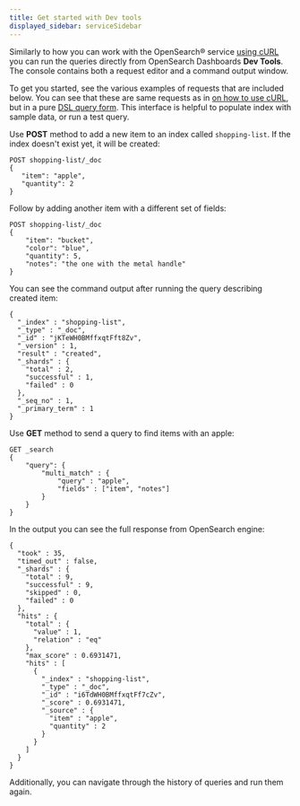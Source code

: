 ```yaml
---
title: Get started with Dev tools
displayed_sidebar: serviceSidebar
---
```


Similarly to how you can work with the OpenSearch® service [using cURL](/docs/products/opensearch/howto/opensearch-with-curl) you can run the queries directly from OpenSearch Dashboards **Dev Tools**. The console contains both a request editor and a command output window.

To get you started, see the various examples of requests that are
included below. You can see that these are same requests as in [on how to use cURL](/docs/products/opensearch/howto/opensearch-with-curl), but in a pure [DSL query
form](https://opensearch.org/docs/latest/opensearch/query-dsl/index/).
This interface is helpful to populate index with
sample data, or run a test query.

Use **POST** method to add a new item to an index called
`shopping-list`. If the index doesn't exist yet, it will be created:

```
POST shopping-list/_doc
{
   "item": "apple",
   "quantity": 2
}
```

Follow by adding another item with a different set of fields:

```
POST shopping-list/_doc
{
    "item": "bucket",
    "color": "blue",
    "quantity": 5,
    "notes": "the one with the metal handle"
}
```

You can see the command output after running the query describing
created item:

```
{
  "_index" : "shopping-list",
  "_type" : "_doc",
  "_id" : "jKTeWH0BMffxqtFft8Zv",
  "_version" : 1,
  "result" : "created",
  "_shards" : {
    "total" : 2,
    "successful" : 1,
    "failed" : 0
  },
  "_seq_no" : 1,
  "_primary_term" : 1
}
```

Use **GET** method to send a query to find items with an apple:

```
GET _search
{
    "query": {
        "multi_match" : {
            "query" : "apple",
            "fields" : ["item", "notes"]
        }
    }
}
```

In the output you can see the full response from OpenSearch engine:

```
{
  "took" : 35,
  "timed_out" : false,
  "_shards" : {
    "total" : 9,
    "successful" : 9,
    "skipped" : 0,
    "failed" : 0
  },
  "hits" : {
    "total" : {
      "value" : 1,
      "relation" : "eq"
    },
    "max_score" : 0.6931471,
    "hits" : [
      {
        "_index" : "shopping-list",
        "_type" : "_doc",
        "_id" : "i6TdWH0BMffxqtFf7cZv",
        "_score" : 0.6931471,
        "_source" : {
          "item" : "apple",
          "quantity" : 2
        }
      }
    ]
  }
}
```

Additionally, you can navigate through the history of queries and run
them again.
